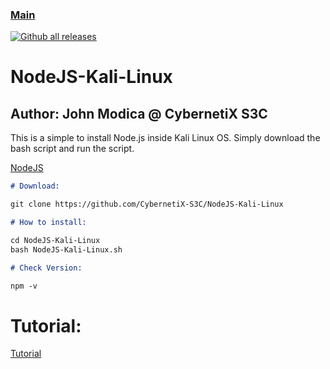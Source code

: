 ### [Main](https://CybernetiX-S3C.github.io)
[![Github all releases](https://img.shields.io/github/downloads/Naereen/StrapDown.js/total.svg)](https://GitHub.com/Naereen/StrapDown.js/releases/)

# NodeJS-Kali-Linux

## Author: John Modica @ CybernetiX S3C

This is a simple to install Node.js inside Kali Linux OS. Simply download the bash script and run the script.

[NodeJS](https://github.com/CybernetiX-S3C/NodeJS-Kali-Linux)
```markdown
# Download:

git clone https://github.com/CybernetiX-S3C/NodeJS-Kali-Linux

# How to install:

cd NodeJS-Kali-Linux
bash NodeJS-Kali-Linux.sh

# Check Version:

npm -v
```

# Tutorial:
[Tutorial](https://www.youtube.com/watch?v=h73JhQCmDmc)
